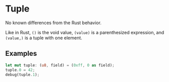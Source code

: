 # Tuple

No known differences from the Rust behavior.

Like in Rust, `()` is the void value, `(value)` is a parenthesized expression,
and `(value,)` is a tuple with one element.

## Examples

```rust
let mut tuple: (u8, field) = (0xff, 0 as field);
tuple.0 = 42;
debug(tuple.1);
```
